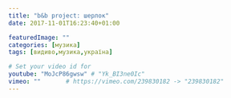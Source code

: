 ```yaml
---
title: "b&b project: шерлок"
date: 2017-11-01T16:23:40+01:00

featuredImage: ""
categories: [музика]
tags: [видиво,музика,україна]

# Set your video id for
youtube: "MoJcP86gwsw" # "Yk_BI3ne0Ic"
vimeo: ""       # https://vimeo.com/239830182 -> "239830182"
---
```

